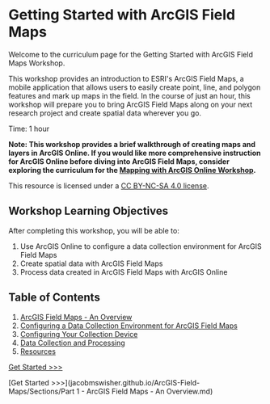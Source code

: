 # Getting Started with ArcGIS Field Maps

Welcome to the curriculum page for the Getting Started with ArcGIS Field Maps Workshop.

This workshop provides an introduction to ESRI's ArcGIS Field Maps, a mobile application that allows users to easily create point, line, and polygon features and mark up maps in the field. In the course of just an hour, this workshop will prepare you to bring ArcGIS Field Maps along on your next research project and create spatial data wherever you go.

Time: 1 hour

**Note: This workshop provides a brief walkthrough of creating maps and layers in ArcGIS Online. If you would like more comprehensive instruction for ArcGIS Online before diving into ArcGIS Field Maps, consider exploring the curriculum for the [Mapping with ArcGIS Online Workshop](https://github.com/jacobmswisher/ArcGIS-Online).**

This resource is licensed under a [CC BY-NC-SA 4.0 license](https://creativecommons.org/licenses/by-nc-sa/4.0/).

## Workshop Learning Objectives

After completing this workshop, you will be able to:

1. Use ArcGIS Online to configure a data collection environment for ArcGIS Field Maps
2. Create spatial data with ArcGIS Field Maps
3. Process data created in ArcGIS Field Maps with ArcGIS Online

## Table of Contents

1. [ArcGIS Field Maps - An Overview](https://github.com/jacobmswisher/ArcGIS-Field-Maps/blob/main/Sections/Part%201%20-%20ArcGIS%20Field%20Maps%20-%20An%20Overview.md)
2. [Configuring a Data Collection Environment for ArcGIS Field Maps](https://github.com/jacobmswisher/ArcGIS-Field-Maps/blob/main/Sections/Part%202%20-%20Configuring%20a%20Data%20Collection%20Environment%20for%20ArcGIS%20Field%20Maps.md)
3. [Configuring Your Collection Device](https://github.com/jacobmswisher/ArcGIS-Field-Maps/blob/main/Sections/Part%203%20-%20Configuring%20Your%20Collection%20Device.md)
4. [Data Collection and Processing](https://github.com/jacobmswisher/ArcGIS-Field-Maps/blob/main/Sections/Part%204%20-%20Data%20Collection%20and%20Processing.md)
5. [Resources](https://github.com/jacobmswisher/ArcGIS-Field-Maps/blob/main/Sections/Part%205%20-%20Resources.md)

[Get Started >>>](https://github.com/jacobmswisher/ArcGIS-Field-Maps/blob/main/Sections/Part%201%20-%20ArcGIS%20Field%20Maps%20-%20An%20Overview.md)  

[Get Started >>>](jacobmswisher.github.io/ArcGIS-Field-Maps/Sections/Part 1 - ArcGIS Field Maps - An Overview.md)
